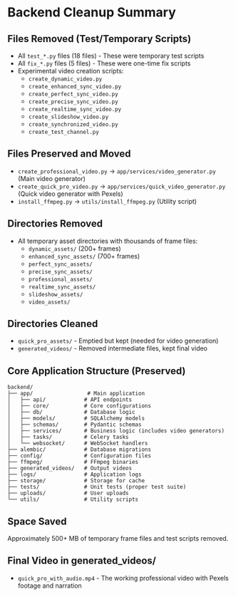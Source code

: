 # Backend Cleanup Summary

## Files Removed (Test/Temporary Scripts)
- All `test_*.py` files (18 files) - These were temporary test scripts
- All `fix_*.py` files (5 files) - These were one-time fix scripts
- Experimental video creation scripts:
  - `create_dynamic_video.py`
  - `create_enhanced_sync_video.py`
  - `create_perfect_sync_video.py`
  - `create_precise_sync_video.py`
  - `create_realtime_sync_video.py`
  - `create_slideshow_video.py`
  - `create_synchronized_video.py`
  - `create_test_channel.py`

## Files Preserved and Moved
- `create_professional_video.py` → `app/services/video_generator.py` (Main video generator)
- `create_quick_pro_video.py` → `app/services/quick_video_generator.py` (Quick video generator with Pexels)
- `install_ffmpeg.py` → `utils/install_ffmpeg.py` (Utility script)

## Directories Removed
- All temporary asset directories with thousands of frame files:
  - `dynamic_assets/` (200+ frames)
  - `enhanced_sync_assets/` (700+ frames)
  - `perfect_sync_assets/`
  - `precise_sync_assets/`
  - `professional_assets/`
  - `realtime_sync_assets/`
  - `slideshow_assets/`
  - `video_assets/`

## Directories Cleaned
- `quick_pro_assets/` - Emptied but kept (needed for video generation)
- `generated_videos/` - Removed intermediate files, kept final video

## Core Application Structure (Preserved)
```
backend/
├── app/                 # Main application
│   ├── api/            # API endpoints
│   ├── core/           # Core configurations
│   ├── db/             # Database logic
│   ├── models/         # SQLAlchemy models
│   ├── schemas/        # Pydantic schemas
│   ├── services/       # Business logic (includes video generators)
│   ├── tasks/          # Celery tasks
│   └── websocket/      # WebSocket handlers
├── alembic/            # Database migrations
├── config/             # Configuration files
├── ffmpeg/             # FFmpeg binaries
├── generated_videos/   # Output videos
├── logs/               # Application logs
├── storage/            # Storage for cache
├── tests/              # Unit tests (proper test suite)
├── uploads/            # User uploads
└── utils/              # Utility scripts
```

## Space Saved
Approximately 500+ MB of temporary frame files and test scripts removed.

## Final Video in generated_videos/
- `quick_pro_with_audio.mp4` - The working professional video with Pexels footage and narration